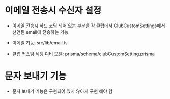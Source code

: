 # 이메일 전송시 수신자 설정

- 이메일 전송시 하드 코딩 되어 있는 부분을 각 클럽에서 ClubCustomSettings에서 선언된 email에 전송하는 기능

- 이메일 기능: src/lib/email.ts
- 클럽 커스텀 세팅 디비 모델: prisma/schema/clubCustomSetting.prisma

# 문자 보내기 기능

- 문자 보내기 기능은 구현되어 있지 않아서 구현 해야 함
